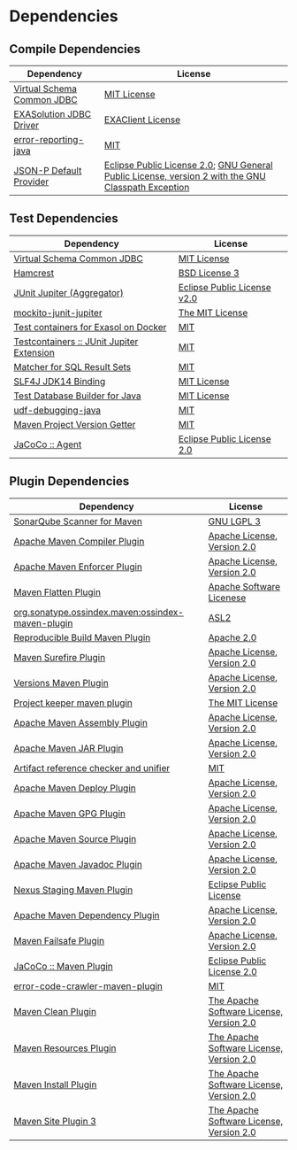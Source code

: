 <!-- @formatter:off -->
# Dependencies

## Compile Dependencies

| Dependency                      | License                                                                                                      |
| ------------------------------- | ------------------------------------------------------------------------------------------------------------ |
| [Virtual Schema Common JDBC][0] | [MIT License][1]                                                                                             |
| [EXASolution JDBC Driver][2]    | [EXAClient License][3]                                                                                       |
| [error-reporting-java][4]       | [MIT][5]                                                                                                     |
| [JSON-P Default Provider][6]    | [Eclipse Public License 2.0][7]; [GNU General Public License, version 2 with the GNU Classpath Exception][8] |

## Test Dependencies

| Dependency                                      | License                           |
| ----------------------------------------------- | --------------------------------- |
| [Virtual Schema Common JDBC][0]                 | [MIT License][1]                  |
| [Hamcrest][11]                                  | [BSD License 3][12]               |
| [JUnit Jupiter (Aggregator)][13]                | [Eclipse Public License v2.0][14] |
| [mockito-junit-jupiter][15]                     | [The MIT License][16]             |
| [Test containers for Exasol on Docker][17]      | [MIT][5]                          |
| [Testcontainers :: JUnit Jupiter Extension][19] | [MIT][20]                         |
| [Matcher for SQL Result Sets][21]               | [MIT][5]                          |
| [SLF4J JDK14 Binding][23]                       | [MIT License][24]                 |
| [Test Database Builder for Java][25]            | [MIT License][26]                 |
| [udf-debugging-java][27]                        | [MIT][5]                          |
| [Maven Project Version Getter][29]              | [MIT][5]                          |
| [JaCoCo :: Agent][31]                           | [Eclipse Public License 2.0][32]  |

## Plugin Dependencies

| Dependency                                              | License                                        |
| ------------------------------------------------------- | ---------------------------------------------- |
| [SonarQube Scanner for Maven][33]                       | [GNU LGPL 3][34]                               |
| [Apache Maven Compiler Plugin][35]                      | [Apache License, Version 2.0][36]              |
| [Apache Maven Enforcer Plugin][37]                      | [Apache License, Version 2.0][36]              |
| [Maven Flatten Plugin][39]                              | [Apache Software Licenese][40]                 |
| [org.sonatype.ossindex.maven:ossindex-maven-plugin][41] | [ASL2][40]                                     |
| [Reproducible Build Maven Plugin][43]                   | [Apache 2.0][40]                               |
| [Maven Surefire Plugin][45]                             | [Apache License, Version 2.0][36]              |
| [Versions Maven Plugin][47]                             | [Apache License, Version 2.0][36]              |
| [Project keeper maven plugin][49]                       | [The MIT License][50]                          |
| [Apache Maven Assembly Plugin][51]                      | [Apache License, Version 2.0][36]              |
| [Apache Maven JAR Plugin][53]                           | [Apache License, Version 2.0][36]              |
| [Artifact reference checker and unifier][55]            | [MIT][5]                                       |
| [Apache Maven Deploy Plugin][57]                        | [Apache License, Version 2.0][36]              |
| [Apache Maven GPG Plugin][59]                           | [Apache License, Version 2.0][36]              |
| [Apache Maven Source Plugin][61]                        | [Apache License, Version 2.0][36]              |
| [Apache Maven Javadoc Plugin][63]                       | [Apache License, Version 2.0][36]              |
| [Nexus Staging Maven Plugin][65]                        | [Eclipse Public License][66]                   |
| [Apache Maven Dependency Plugin][67]                    | [Apache License, Version 2.0][36]              |
| [Maven Failsafe Plugin][69]                             | [Apache License, Version 2.0][36]              |
| [JaCoCo :: Maven Plugin][71]                            | [Eclipse Public License 2.0][32]               |
| [error-code-crawler-maven-plugin][73]                   | [MIT][5]                                       |
| [Maven Clean Plugin][75]                                | [The Apache Software License, Version 2.0][40] |
| [Maven Resources Plugin][77]                            | [The Apache Software License, Version 2.0][40] |
| [Maven Install Plugin][79]                              | [The Apache Software License, Version 2.0][40] |
| [Maven Site Plugin 3][81]                               | [The Apache Software License, Version 2.0][40] |

[31]: https://www.eclemma.org/jacoco/index.html
[4]: https://github.com/exasol/error-reporting-java
[40]: http://www.apache.org/licenses/LICENSE-2.0.txt
[45]: https://maven.apache.org/surefire/maven-surefire-plugin/
[3]: https://www.exasol.com/support/secure/attachment/155343/EXASOL_SDK-7.0.11.tar.gz
[75]: http://maven.apache.org/plugins/maven-clean-plugin/
[5]: https://opensource.org/licenses/MIT
[15]: https://github.com/mockito/mockito
[39]: https://www.mojohaus.org/flatten-maven-plugin/
[29]: https://github.com/exasol/maven-project-version-getter
[47]: http://www.mojohaus.org/versions-maven-plugin/
[49]: https://github.com/exasol/project-keeper/
[12]: http://opensource.org/licenses/BSD-3-Clause
[35]: https://maven.apache.org/plugins/maven-compiler-plugin/
[26]: https://github.com/exasol/test-db-builder-java/blob/main/LICENSE
[32]: https://www.eclipse.org/legal/epl-2.0/
[57]: https://maven.apache.org/plugins/maven-deploy-plugin/
[34]: http://www.gnu.org/licenses/lgpl.txt
[71]: https://www.jacoco.org/jacoco/trunk/doc/maven.html
[16]: https://github.com/mockito/mockito/blob/main/LICENSE
[21]: https://github.com/exasol/hamcrest-resultset-matcher
[43]: http://zlika.github.io/reproducible-build-maven-plugin
[24]: http://www.opensource.org/licenses/mit-license.php
[33]: http://sonarsource.github.io/sonar-scanner-maven/
[27]: https://github.com/exasol/udf-debugging-java/
[13]: https://junit.org/junit5/
[0]: https://github.com/exasol/virtual-schema-common-jdbc/
[6]: https://github.com/eclipse-ee4j/jsonp
[61]: https://maven.apache.org/plugins/maven-source-plugin/
[8]: https://projects.eclipse.org/license/secondary-gpl-2.0-cp
[11]: http://hamcrest.org/JavaHamcrest/
[23]: http://www.slf4j.org
[77]: http://maven.apache.org/plugins/maven-resources-plugin/
[55]: https://github.com/exasol/artifact-reference-checker-maven-plugin
[53]: https://maven.apache.org/plugins/maven-jar-plugin/
[25]: https://github.com/exasol/test-db-builder-java/
[65]: http://www.sonatype.com/public-parent/nexus-maven-plugins/nexus-staging/nexus-staging-maven-plugin/
[69]: https://maven.apache.org/surefire/maven-failsafe-plugin/
[20]: http://opensource.org/licenses/MIT
[66]: http://www.eclipse.org/legal/epl-v10.html
[17]: https://github.com/exasol/exasol-testcontainers
[50]: https://github.com/exasol/project-keeper/blob/main/LICENSE
[67]: https://maven.apache.org/plugins/maven-dependency-plugin/
[7]: https://projects.eclipse.org/license/epl-2.0
[36]: https://www.apache.org/licenses/LICENSE-2.0.txt
[37]: https://maven.apache.org/enforcer/maven-enforcer-plugin/
[2]: http://www.exasol.com
[14]: https://www.eclipse.org/legal/epl-v20.html
[1]: https://github.com/exasol/virtual-schema-common-jdbc/blob/main/LICENSE
[79]: http://maven.apache.org/plugins/maven-install-plugin/
[41]: https://sonatype.github.io/ossindex-maven/maven-plugin/
[59]: https://maven.apache.org/plugins/maven-gpg-plugin/
[19]: https://testcontainers.org
[81]: http://maven.apache.org/plugins/maven-site-plugin/
[63]: https://maven.apache.org/plugins/maven-javadoc-plugin/
[73]: https://github.com/exasol/error-code-crawler-maven-plugin
[51]: https://maven.apache.org/plugins/maven-assembly-plugin/
